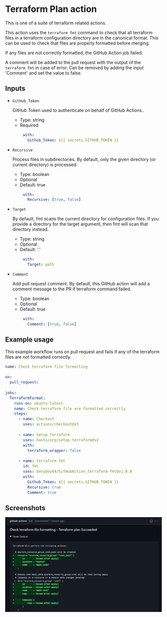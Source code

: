 # Terraform Plan action

This is one of a suite of terraform related actions.

This action uses the `terraform fmt` command to check that all terraform files in a terraform configuration directory are in the canonical format.
This can be used to check that files are properly formatted before merging.

If any files are not correctly formatted, the GitHub Action job failed.

A comment will be added to the pull request with the output of the `terraform fmt` in case of error.
Can be removed by adding the input 'Comment' and set the value to false.

## Inputs

* `GitHub_Token`

  GitHub Token used to authenticate on behalf of GitHub Actions.. 

  - Type: string
  - Required

```yaml
        with:
          Github_Token: ${{ secrets.GITHUB_TOKEN }}
```

* `Recursive`

  Process files in subdirectories. By default, only the given directory (or current directory) is processed.

  - Type: boolean
  - Optional
  - Default: true

```yaml
        with:
          Recursive: [true, false]
```

* `Target`

  By default, fmt scans the current directory for configuration files. If you provide a directory for the target argument, then fmt will scan that directory instead. 
 
  - Type: string
  - Optional
  - Default: '.'

```yaml
        with:
          Target: path
```

* `Comment`

  Add pull request comment. By default, this GitHub action will add a comment message to the PR if terraform command failed. 

  - Type: boolean
  - Optional
  - Default: true  

```yaml
        with:
          Comment: [true, false]
```

## Example usage

This example workflow runs on pull request and fails if any of the terraform files are not formatted correctly.

```yaml
name: Check terraform file formatting

on:
  pull_request:

jobs:
  TerraformFormat:
    runs-on: ubuntu-latest
    name: Check terraform file are formatted correctly
    steps:
      - name: Checkout
        uses: actions/checkout@v3

      - name: Setup Terraform
        uses: hashicorp/setup-terraform@v2
        with:
          terraform_wrapper: false

      - name: terraform fmt
        id: fmt
        uses: benyboy84/GitHubAction_terraform-fmt@v1.0.0
        with:
          Github_Token: ${{ secrets.GITHUB_TOKEN }}
          Recursive: true
          Comment: true
```

## Screenshots

![plan](images/plan-output.png)
